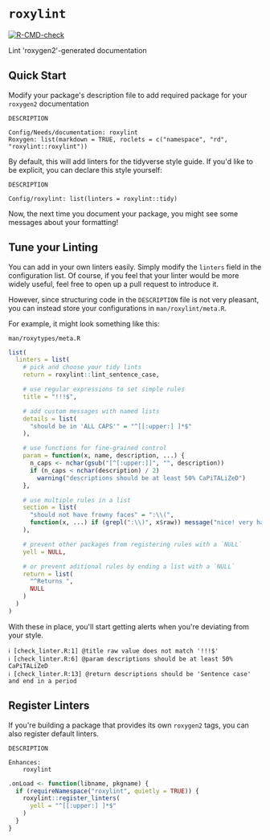 # `roxylint`

<!-- badges: start -->
[![R-CMD-check](https://github.com/openpharma/roxylint/actions/workflows/R-CMD-check.yaml/badge.svg)](https://github.com/openpharma/roxylint/actions/workflows/R-CMD-check.yaml)
<!-- badges: end -->

Lint 'roxygen2'-generated documentation

## Quick Start

Modify your package's description file to add required package for your 
`roxygen2` documentation

`DESCRIPTION`
```
Config/Needs/documentation: roxylint
Roxygen: list(markdown = TRUE, roclets = c("namespace", "rd", "roxylint::roxylint"))
```

By default, this will add linters for the tidyverse style guide. If you'd like
to be explicit, you can declare this style yourself:

`DESCRIPTION`
```
Config/roxylint: list(linters = roxylint::tidy)
```

Now, the next time you document your package, you might see some messages about 
your formatting!

## Tune your Linting

You can add in your own linters easily. Simply modify the `linters` field in the
configuration list. Of course, if you feel that your linter would be more widely
useful, feel free to open up a pull request to introduce it.

However, since structuring code in the `DESCRIPTION` file is not very pleasant,
you can instead store your configurations in `man/roxylint/meta.R`.

For example, it might look something like this:

`man/roxytypes/meta.R`
```r
list(
  linters = list(
    # pick and choose your tidy lints
    return = roxylint::lint_sentence_case,

    # use regular expressions to set simple rules
    title = "!!!$",

    # add custom messages with named lists
    details = list(
      "should be in 'ALL CAPS'" = "^[[:upper:] ]*$"
    ),

    # use functions for fine-grained control
    param = function(x, name, description, ...) {
      n_caps <- nchar(gsub("[^[:upper:]]", "", description))
      if (n_caps < nchar(description) / 2)
        warning("descriptions should be at least 50% CaPiTALiZeD")
    },

    # use multiple rules in a list
    section = list(
      "should not have frowny faces" = ":\\(",
      function(x, ...) if (grepl(":\\)", x$raw)) message("nice! very happy :)")
    ),

    # prevent other packages from registering rules with a `NULL`
    yell = NULL,

    # or prevent aditional rules by ending a list with a `NULL`
    return = list(
      "^Returns ",
      NULL
    )
  )
)
```

With these in place, you'll start getting alerts when you're deviating from your
style.

```
ℹ [check_linter.R:1] @title raw value does not match '!!!$'
ℹ [check_linter.R:6] @param descriptions should be at least 50% CaPiTALiZeD
ℹ [check_linter.R:13] @return descriptions should be 'Sentence case' and end in a period
```

## Register Linters

If you're building a package that provides its own `roxygen2` tags, you can also
register default linters.

`DESCRIPTION`
```
Enhances:
    roxylint
```

```r
.onLoad <- function(libname, pkgname) {
  if (requireNamespace("roxylint", quietly = TRUE)) {
    roxylint::register_linters(
      yell = "^[[:upper:] ]*$"
    )
  }
}
```
